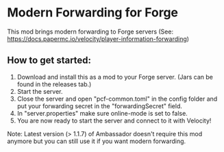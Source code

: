 # Modern Forwarding for Forge
This mod brings modern forwarding to Forge servers (See: https://docs.papermc.io/velocity/player-information-forwarding)

## How to get started:
1. Download and install this as a mod to your Forge server. (Jars can be found in the releases tab.)
2. Start the server.
3. Close the server and open "pcf-common.toml" in the config folder and put your forwarding secret in the "forwardingSecret" field.
4. In "server.properties" make sure online-mode is set to false.
5. You are now ready to start the server and connect to it with Velocity!

Note: Latest version (> 1.1.7) of Ambassador doesn't require this mod anymore but you can still use it if you want modern forwarding.
